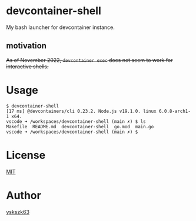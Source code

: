 # devcontainer-shell

My bash launcher for devcontainer instance.

## motivation

~~As of November 2022, `devcontainer exec` does not seem to work for interactive shells.~~

# Usage

```
$ devcontainer-shell
[17 ms] @devcontainers/cli 0.23.2. Node.js v19.1.0. linux 6.0.8-arch1-1 x64.
vscode ➜ /workspaces/devcontainer-shell (main ✗) $ ls
Makefile  README.md  devcontainer-shell  go.mod  main.go
vscode ➜ /workspaces/devcontainer-shell (main ✗) $ 
```

# License

[MIT](License)

# Author

[yskszk63](https://github.com/yskszk63)
